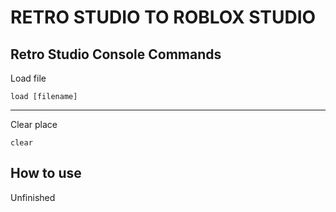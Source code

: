 # RETRO STUDIO TO ROBLOX STUDIO

## Retro Studio Console Commands
Load file
```
load [filename]
```
-------------------------
Clear place
```
clear
```
## How to use
Unfinished
